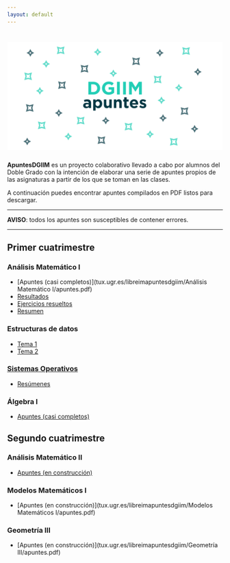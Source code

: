 ```yaml
---
layout: default
---
```


# ![apuntes](resources/hero.png)

**ApuntesDGIIM** es un proyecto colaborativo llevado a cabo por alumnos del Doble Grado con la intención de elaborar una serie de apuntes propios de las asignaturas a partir de los que se toman en las clases.

A continuación puedes encontrar apuntes compilados en PDF listos para descargar.

---

**AVISO**: todos los apuntes son susceptibles de contener errores.

---

## Primer cuatrimestre

### Análisis Matemático I
* [Apuntes (casi completos)](tux.ugr.es/libreimapuntesdgiim/Análisis Matemático I/apuntes.pdf)
* [Resultados](tux.ugr.es/libreimapuntesdgiim/An%C3%A1lisis%20Matem%C3%A1tico%20I/resultados.pdf)
* [Ejercicios resueltos](tux.ugr.es/libreimapuntesdgiim/An%C3%A1lisis%20Matem%C3%A1tico%20I/ejercicios.pdf)
* [Resumen](tux.ugr.es/libreimapuntesdgiim/An%C3%A1lisis%20Matem%C3%A1tico%20I/Resumen.pdf)

### Estructuras de datos
* [Tema 1](tux.ugr.es/libreimapuntesdgiim/Estructura%20de%20datos/Tema1.pdf)
* [Tema 2](tux.ugr.es/libreimapuntesdgiim/Estructura%20de%20datos/Tema2.pdf)

### [Sistemas Operativos](tux.ugr.es/libreimapuntesdgiim/.out/Sistemas%20Operativos)
* [Resúmenes](tux.ugr.es/libreimapuntesdgiim/Sistemas%20Operativos/Resúmenes)

### Álgebra I
* [Apuntes (casi completos)](tux.ugr.es/libreimapuntesdgiim/%C3%81lgebra%20I/tema1.pdf)

## Segundo cuatrimestre

### Análisis Matemático II
* [Apuntes (en construcción)](tux.ugr.es/libreimapuntesdgiim/An%C3%A1lisis%20Matem%C3%A1tico%20II/apuntes.pdf)

### Modelos Matemáticos I
* [Apuntes (en construcción)](tux.ugr.es/libreimapuntesdgiim/Modelos Matemáticos I/apuntes.pdf)

### Geometría III
* [Apuntes (en construcción)](tux.ugr.es/libreimapuntesdgiim/Geometría III/apuntes.pdf)

